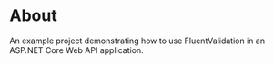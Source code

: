 ﻿# About

An example project demonstrating how to use FluentValidation in an ASP.NET Core Web API application.
